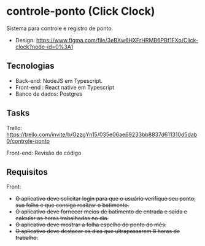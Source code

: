 # controle-ponto (Click Clock)
Sistema para controle e registro de ponto.

* Design: https://www.figma.com/file/3eBXw6HXFrHRMB6PBf1FXo/Click-clock?node-id=0%3A1 

## Tecnologias

* Back-end: NodeJS em Typescript.
* Front-end : React native em Typescript
* Banco de dados: Postgres

## Tasks

Trello: https://trello.com/invite/b/GzzgYn15/035e06ae69233bb8837d611310d5dab0/controle-ponto

Front-end: Revisão de código

## Requisitos

Front:
* ~~O aplicativo deve solicitar login para que o usuário verifique seu ponto, sua folha e que consiga realizar o batimento.~~
* ~~O aplicativo deve fornecer meios de batimento de entrada e saída e calcular as horas trabalhadas no dia.~~
* ~~O aplicativo deve mostrar a folha espelho do ponto do mês.~~
* ~~O aplicativo deve destacar os dias que ultrapassarem 8 horas de trabalho.~~

